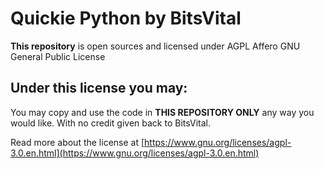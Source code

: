 # Quickie Python by BitsVital

**This repository** is open sources and licensed under AGPL Affero GNU General Public License
## Under this license you may:
You may copy and use the code in **THIS REPOSITORY ONLY** any way you would like. With no credit given back to BitsVital.

Read more about the license at [https://www.gnu.org/licenses/agpl-3.0.en.html](https://www.gnu.org/licenses/agpl-3.0.en.html)